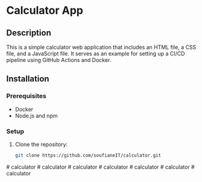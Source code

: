 # Calculator App

## Description
This is a simple calculator web application that includes an HTML file, a CSS file, and a JavaScript file. It serves as an example for setting up a CI/CD pipeline using GitHub Actions and Docker.

## Installation

### Prerequisites
- Docker
- Node.js and npm

### Setup
1. Clone the repository:
   ```bash
   git clone https://github.com/soufianeIT/calculator.git
#   c a l c u l a t o r  
 #   c a l c u l a t o r  
 #   c a l c u l a t o r  
 #   c a l c u l a t o r  
 #   c a l c u l a t o r  
 #   c a l c u l a t o r  
 #   c a l c u l a t o r  
 